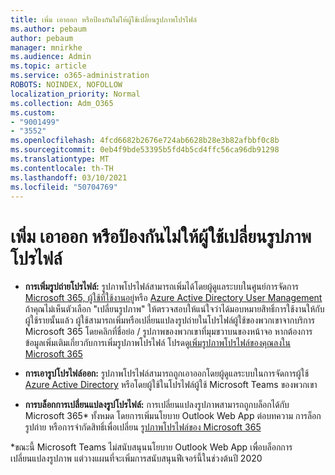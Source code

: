 ```yaml
---
title: เพิ่ม เอาออก หรือป้องกันไม่ให้ผู้ใช้เปลี่ยนรูปภาพโปรไฟล์
ms.author: pebaum
author: pebaum
manager: mnirkhe
ms.audience: Admin
ms.topic: article
ms.service: o365-administration
ROBOTS: NOINDEX, NOFOLLOW
localization_priority: Normal
ms.collection: Adm_O365
ms.custom:
- "9001499"
- "3552"
ms.openlocfilehash: 4fcd6682b2676e724ab6628b28e3b82afbbf0c8b
ms.sourcegitcommit: 0eb4f9bde53395b5fd4b5cd4ffc56ca96db91298
ms.translationtype: MT
ms.contentlocale: th-TH
ms.lasthandoff: 03/10/2021
ms.locfileid: "50704769"
---
```

# <a name="add-remove-or-prevent-users-from-changing-profile-photos"></a>เพิ่ม เอาออก หรือป้องกันไม่ให้ผู้ใช้เปลี่ยนรูปภาพโปรไฟล์

- **การเพิ่มรูปถ่ายโปรไฟล์:** รูปภาพโปรไฟล์สามารถเพิ่มได้โดยผู้ดูแลระบบในศูนย์การจัดการ [Microsoft 365, ผู้ใช้ที่ใช้งานอยู่](https://admin.microsoft.com/Adminportal/Home?source=applauncher#/users)หรือ [Azure Active Directory User Management](https://portal.azure.com/#blade/Microsoft_AAD_IAM/UsersManagementMenuBlade/AllUsers)  ถ้าคุณไม่เห็นตัวเลือก "เปลี่ยนรูปภาพ" ให้ตรวจสอบให้แน่ใจว่าได้มอบหมายสิทธิ์การใช้งานให้กับผู้ใช้รายนั้นแล้ว ผู้ใช้สามารถเพิ่มหรือเปลี่ยนแปลงรูปถ่ายในโปรไฟล์ผู้ใช้ของพวกเขาจากบริการ Microsoft 365 โดยคลิกที่ชื่อย่อ / รูปภาพของพวกเขาที่มุมขวาบนของหน้าจอ หากต้องการข้อมูลเพิ่มเติมเกี่ยวกับการเพิ่มรูปภาพโปรไฟล์ โปรดดู[เพิ่มรูปภาพโปรไฟล์ของคุณลงใน Microsoft 365](https://support.office.com/article/add-your-profile-photo-to-office-365-2eaf93fd-b3f1-43b9-9cdc-bdcd548435b7)

- **การเอารูปโปรไฟล์ออก:** รูปภาพโปรไฟล์สามารถถูกเอาออกโดยผู้ดูแลระบบในการจัดการผู้ใช้ [Azure Active Directory](https://portal.azure.com/#blade/Microsoft_AAD_IAM/UsersManagementMenuBlade/AllUsers) หรือโดยผู้ใช้ในโปรไฟล์ผู้ใช้ Microsoft Teams ของพวกเขา

- **การบล็อกการเปลี่ยนแปลงรูปโปรไฟล์:** การเปลี่ยนแปลงรูปภาพสามารถถูกบล็อกได้กับ Microsoft 365* ทั้งหมด โดยการเพิ่มนโยบาย Outlook Web App ต่อบทความ การล็อกรูปถ่าย หรือการจํากัดสิทธิ์เพื่อเปลี่ยน [รูปภาพโปรไฟล์ของ Microsoft 365](https://answers.microsoft.com/msoffice/forum/msoffice_o365admin-mso_dep365-mso_o365b/locking-photos-or-restricting-permissions-to/1d19ae4f-de5d-4c3d-a0ad-4b8b8ac32e3d)

*ขณะนี้ Microsoft Teams ไม่สนับสนุนนโยบาย Outlook Web App เพื่อบล็อกการเปลี่ยนแปลงรูปภาพ แต่วางแผนที่จะเพิ่มการสนับสนุนฟีเจอร์นี้ในช่วงต้นปี 2020
